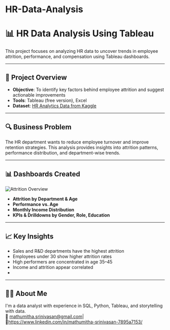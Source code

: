 # HR-Data-Analysis

# 📊 HR Data Analysis Using Tableau

This project focuses on analyzing HR data to uncover trends in employee attrition, performance, and compensation using Tableau dashboards.

---

## 📁 Project Overview

- **Objective**: To identify key factors behind employee attrition and suggest actionable improvements
- **Tools**: Tableau (free version), Excel
- **Dataset**: [HR Analytics Data from Kaggle](#)

---

## 🔍 Business Problem

The HR department wants to reduce employee turnover and improve retention strategies. This analysis provides insights into attrition patterns, performance distribution, and department-wise trends.

---

## 📊 Dashboards Created

![Attrition Overview](screenshots/attrition_dashboard.png)

- **Attrition by Department & Age**
- **Performance vs. Age**
- **Monthly Income Distribution**
- **KPIs & Drilldowns by Gender, Role, Education**

---

## 📈 Key Insights

- Sales and R&D departments have the highest attrition
- Employees under 30 show higher attrition rates
- High performers are concentrated in age 35–45
- Income and attrition appear correlated
- 
---


## 🙋‍♀️ About Me

I'm a data analyst with experience in SQL, Python, Tableau, and storytelling with data.  
📧 mathumitha.srinivasan@gmail.com| 🔗https://www.linkedin.com/in/mathumitha-srinivasan-7895a7153/
